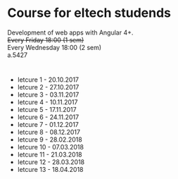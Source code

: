 # Course for eltech studends
Development of web apps with Angular 4+.<br>
<strike>Every Friday 18:00 (1 sem)</strike><br>
Every Wednesday  18:00 (2 sem)<br>
a.5427
#
<ul>
<li>letcure 1 - 20.10.2017</li>
<li>letcure 2 - 27.10.2017</li>
<li>letcure 3 - 03.11.2017</li>
<li>letcure 4 - 10.11.2017</li>
<li>letcure 5 - 17.11.2017</li>
<li>letcure 6 - 24.11.2017</li>
<li>letcure 7 - 01.12.2017</li>
<li>letcure 8 - 08.12.2017</li>
<li>letcure 9 - 28.02.2018</li>
<li>letcure 10 - 07.03.2018</li>
<li>letcure 11 - 21.03.2018</li>
<li>letcure 12 - 28.03.2018</li>
<li>letcure 13 - 18.04.2018</li>
</ul>

